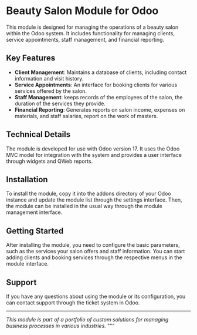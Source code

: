 # Beauty Salon Module for Odoo

This module is designed for managing the operations of a beauty salon within the Odoo system. It includes functionality for managing clients, service appointments, staff management, and financial reporting.

## Key Features

- **Client Management**: Maintains a database of clients, including contact information and visit history.
- **Service Appointments**: An interface for booking clients for various services offered by the salon.
- **Staff Management**: keeps records of the employees of the salon, the duration of the services they provide.
- **Financial Reporting**: Generates reports on salon income, expenses on materials, and staff salaries, report on the work of masters.

## Technical Details

The module is developed for use with Odoo version 17. It uses the Odoo MVC model for integration with the system and provides a user interface through widgets and QWeb reports.

## Installation

To install the module, copy it into the addons directory of your Odoo instance and update the module list through the settings interface. Then, the module can be installed in the usual way through the module management interface.

## Getting Started

After installing the module, you need to configure the basic parameters, such as the services your salon offers and staff information. You can start adding clients and booking services through the respective menus in the module interface.

## Support

If you have any questions about using the module or its configuration, you can contact support through the ticket system in Odoo.

---

*This module is part of a portfolio of custom solutions for managing business processes in various industries.*
"""

